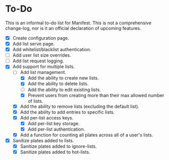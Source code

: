 # To-Do

This is an informal to-do list for Manifest. This is not a comprehensive change-log, nor is it an official declaration of upcoming features.

- [X] Create configuration page.
- [X] Add list serve page.
- [X] Add whitelist/blacklist authentication.
- [ ] Add user list size overrides.
- [ ] Add list request logging.
- [X] Add support for multiple lists.
    - [ ] Add list management.
        - [X] Add the ability to create new lists.
        - [X] Add the ability to delete lists.
        - [ ] Add the ability to edit existing lists.
        - [X] Prevent users from creating more than their max allowed number of lists.
    - [X] Add the ability to remove lists (excluding the default list).
    - [X] Add the ability to add entries to specific lists.
    - [X] Add per-list access keys.
        - [X] Add per-list key storage.
        - [X] Add per-list authentication.
    - [X] Add a function for counting all plates across all of a user's lists.
- [X] Sanitize plates added to lists.
    - [X] Sanitize plates added to ignore-lists.
    - [X] Sanitize plates added to hot-lists.

